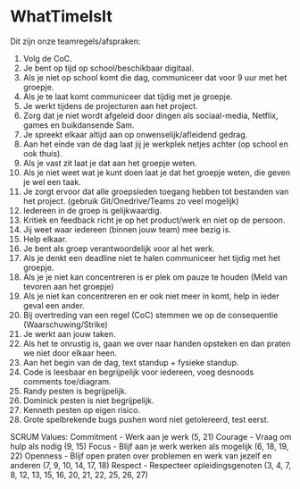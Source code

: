 # WhatTimeIsIt
 
Dit zijn onze teamregels/afspraken:

1. Volg de CoC.
2. Je bent op tijd op school/beschikbaar digitaal.
3. Als je niet op school komt die dag, communiceer dat voor 9 uur met het groepje.
4. Als je te laat komt communiceer dat tijdig met je groepje.
5. Je werkt tijdens de projecturen aan het project.
6. Zorg dat je niet wordt afgeleid door dingen als sociaal-media, Netflix, games en buikdansende Sam.
7. Je spreekt elkaar altijd aan op onwenselijk/afleidend gedrag.
8. Aan het einde van de dag laat jij je werkplek netjes achter (op school en ook thuis).
9. Als je vast zit laat je dat aan het groepje weten.
10. Als je niet weet wat je kunt doen laat je dat het groepje weten, die geven je wel een taak.
11. Je zorgt ervoor dat alle groepsleden toegang hebben tot bestanden van het project. (gebruik Git/Onedrive/Teams zo veel mogelijk)
12. Iedereen in de groep is gelijkwaardig.
13. Kritiek en feedback richt je op het product/werk en niet op de persoon.
14. Jij weet waar iedereen (binnen jouw team) mee bezig is.
15. Help elkaar.
16. Je bent als groep verantwoordelijk voor al het werk.
17. Als je denkt een deadline niet te halen communiceer het tijdig met het groepje.
18. Als je je niet kan concentreren is er plek om pauze te houden (Meld van tevoren aan het groepje)
19. Als je niet kan concentreren en er ook niet meer in komt, help in ieder geval een ander.
20. Bij overtreding van een regel (CoC) stemmen we op de consequentie (Waarschuwing/Strike)
21. Je werkt aan jouw taken.
22. Als het te onrustig is, gaan we over naar handen opsteken en dan praten we niet door elkaar heen.
23. Aan het begin van de dag, text standup + fysieke standup.
24. Code is leesbaar en begrijpelijk voor iedereen, voeg desnoods comments toe/diagram.
25. Randy pesten is begrijpelijk.
26. Dominick pesten is niet begrijpelijk.
27. Kenneth pesten op eigen risico.
28. Grote spelbrekende bugs pushen word niet getolereerd, test eerst.


SCRUM Values:
Commitment - Werk aan je werk (5, 21)
Courage - Vraag om hulp als nodig (9, 15)
Focus - Blijf aan je werk werken als mogelijk (6, 18, 19, 22)
Openness - Blijf open praten over problemen en werk van jezelf en anderen (7, 9, 10, 14, 17, 18)
Respect - Respecteer opleidingsgenoten (3, 4, 7, 8, 12, 13, 15, 16, 20, 21, 22, 25, 26, 27)